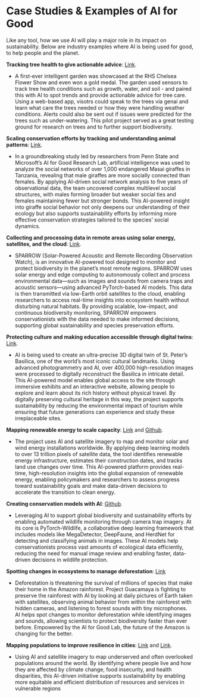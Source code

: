 # Case Studies & Examples of AI for Good 

Like any tool, how we use AI will play a major role in its impact on sustainability. Below are industry examples where AI is being used for good, to help people and the planet. 

**Tracking tree health to give actionable advice**: [Link](https://www.rhs.org.uk/shows-events/rhs-chelsea-flower-show/gardens/2025/avanade-intelligent-garden).
- A first-ever intelligent garden was showcased at the RHS Chelsea Flower Show and even won a gold medal. The garden used sensors to track tree health conditions such as growth, water, and soil - and paired this with AI to spot trends and provide actionable advice for tree care. Using a web-based app, visotrs could speak to the trees via genai and learn what care the trees needed or how they were handling weather conditions. Alerts could also be sent out if issues were predicted for the trees such as under-watering. This pilot project served as a great testing ground for research on trees and to further support biodiversity. 

**Scaling conservation efforts by tracking and understanding animal patterns**: [Link](https://www.psu.edu/news/research/story/male-giraffes-are-more-socially-connected-females).  
- In a groundbreaking study led by researchers from Penn State and Microsoft’s AI for Good Research Lab, artificial intelligence was used to analyze the social networks of over 1,000 endangered Masai giraffes in Tanzania, revealing that male giraffes are more socially connected than females. By applying AI-driven social network analysis to five years of observational data, the team uncovered complex multilevel social structures, with males forming broader but weaker social ties and females maintaining fewer but stronger bonds. This AI-powered insight into giraffe social behavior not only deepens our understanding of their ecology but also supports sustainability efforts by informing more effective conservation strategies tailored to the species’ social dynamics. 

**Collecting and processing data in remote areas using solar energy, satellites, and the cloud**: [Link](https://blogs.microsoft.com/on-the-issues/2024/12/18/announcing-sparrow-a-breakthrough-ai-tool-to-measure-and-protect-earths-biodiversity-in-the-most-remote-places/). 
- SPARROW (Solar-Powered Acoustic and Remote Recording Observation Watch), is an innovative AI-powered tool designed to monitor and protect biodiversity in the planet’s most remote regions. SPARROW uses solar energy and edge computing to autonomously collect and process environmental data—such as images and sounds from camera traps and acoustic sensors—using advanced PyTorch-based AI models. This data is then transmitted via low-Earth orbit satellites to the cloud, enabling researchers to access real-time insights into ecosystem health without disturbing natural habitats. By providing scalable, low-impact, and continuous biodiversity monitoring, SPARROW empowers conservationists with the data needed to make informed decisions, supporting global sustainability and species preservation efforts.

**Protecting culture and making education accessible through digital twins**: [Link](https://unlocked.microsoft.com/vatican/). 
- AI is being used to create an ultra-precise 3D digital twin of St. Peter’s Basilica, one of the world’s most iconic cultural landmarks. Using advanced photogrammetry and AI, over 400,000 high-resolution images were processed to digitally reconstruct the Basilica in intricate detail. This AI-powered model enables global access to the site through immersive exhibits and an interactive website, allowing people to explore and learn about its rich history without physical travel. By digitally preserving cultural heritage in this way, the project supports sustainability by reducing the environmental impact of tourism while ensuring that future generations can experience and study these irreplaceable sites.

**Mapping renewable energy to scale capacity**: [Link](https://www.microsoft.com/en-us/research/video/global-renewables-watch-ai-for-good-lab-geospatial/) and [Github](https://github.com/microsoft/solar-farms-mapping).
- The project uses AI and satellite imagery to map and monitor solar and wind energy installations worldwide. By applying deep learning models to over 13 trillion pixels of satellite data, the tool identifies renewable energy infrastructure, estimates their construction dates, and tracks land use changes over time. This AI-powered platform provides real-time, high-resolution insights into the global expansion of renewable energy, enabling policymakers and researchers to assess progress toward sustainability goals and make data-driven decisions to accelerate the transition to clean energy.

**Creating conservation models with AI**: [Github](https://github.com/microsoft/CameraTraps). 
- Leveraging AI to support global biodiversity and sustainability efforts by enabling automated wildlife monitoring through camera trap imagery. At its core is PyTorch-Wildlife, a collaborative deep learning framework that includes models like MegaDetector, DeepFaune, and HerdNet for detecting and classifying animals in images. These AI models help conservationists process vast amounts of ecological data efficiently, reducing the need for manual image review and enabling faster, data-driven decisions in wildlife protection. 

**Spotting changes in ecosystems to manage deforestation**: [Link](https://unlocked.microsoft.com/collections/the-intersection/) 
- Deforestation is threatening the survival of millions of species that make their home in the Amazon rainforest. Project Guacamaya is fighting to preserve the rainforest with AI by looking at daily pictures of Earth taken with satellites, observing animal behavior from within the rainforest with hidden cameras, and listening to forest sounds with tiny microphones. AI helps spot changes to monitor deforestation while identifying images and sounds, allowing scientists to protect biodiversity faster than ever before. Empowered by the AI for Good Lab, the future of the Amazon is changing for the better.

**Mapping populations to improve resilience in cities**: [Link](https://www.microsoft.com/en-us/research/video/the-prompt-with-trevor-noah-episode-1-ihme-population-mapping/) and [Link](https://www.microsoft.com/en-us/research/video/the-prompt-with-trevor-noah-episode-2-how-is-ai-protecting-vulnerable-communities/).
- Using AI and satellite imagery to map underserved and often overlooked populations around the world. By identifying where people live and how they are affected by climate change, food insecurity, and health disparities, this AI-driven initiative supports sustainability by enabling more equitable and efficient distribution of resources and services in vulnerable regions
